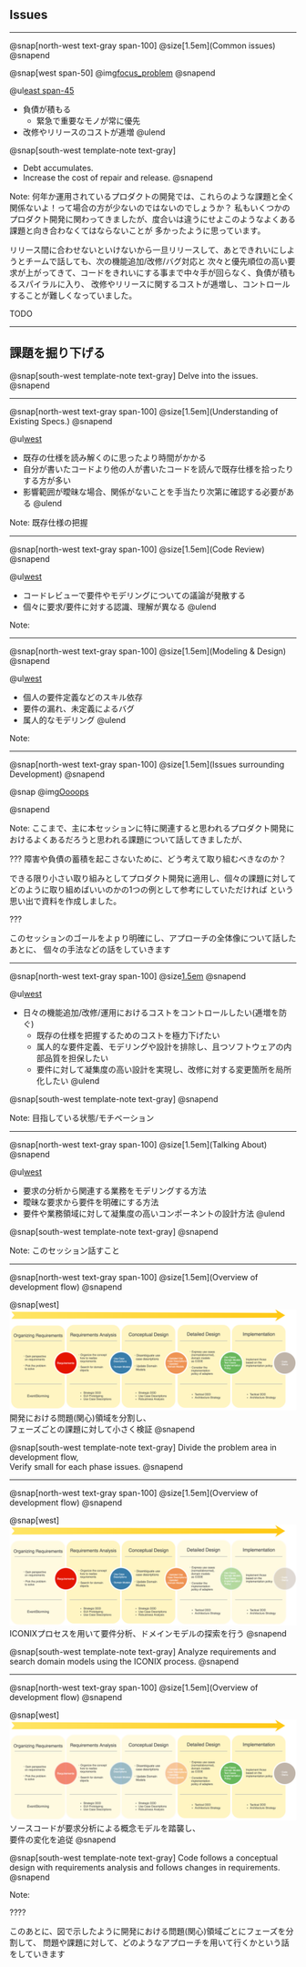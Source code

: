 ## Issues
---
@snap[north-west text-gray span-100]
@size[1.5em](Common issues)
@snapend

@snap[west span-50]
@img[focus_problem](assets/img/deadline.png)
@snapend

@ul[east span-45](false)
- 負債が積もる
    - 緊急で重要なモノが常に優先
- 改修やリリースのコストが逓増
@ulend

@snap[south-west template-note text-gray]
- Debt accumulates.  
- Increase the cost of repair and release. 
@snapend

Note:
何年か運用されているプロダクトの開発では、これらのような課題と全く関係ないよ！って場合の方が少ないのではないのでしょうか？
私もいくつかのプロダクト開発に関わってきましたが、度合いは違うにせよこのようなよくある課題と向き合わなくてはならないことが
多かったように思っています。

リリース間に合わせないといけないから一旦リリースして、あとできれいにしようとチームで話しても、次の機能追加/改修/バグ対応と
次々と優先順位の高い要求が上がってきて、コードをきれいにする事まで中々手が回らなく、負債が積もるスパイラルに入り、
改修やリリースに関するコストが逓増し、コントロールすることが難しくなっていました。

TODO

---
## 課題を掘り下げる

@snap[south-west template-note text-gray]
Delve into the issues.
@snapend

---
@snap[north-west text-gray span-100]
@size[1.5em](Understanding of Existing Specs.)
@snapend

@ul[west]()
* 既存の仕様を読み解くのに思ったより時間がかかる
* 自分が書いたコードより他の人が書いたコードを読んで既存仕様を拾ったりする方が多い
* 影響範囲が曖昧な場合、関係がないことを手当たり次第に確認する必要がある
@ulend

Note:
既存仕様の把握

---
@snap[north-west text-gray span-100]
@size[1.5em](Code Review)
@snapend

@ul[west]()
* コードレビューで要件やモデリングについての議論が発散する
* 個々に要求/要件に対する認識、理解が異なる
@ulend

Note:

---
@snap[north-west text-gray span-100]
@size[1.5em](Modeling & Design)
@snapend

@ul[west]()
* 個人の要件定義などのスキル依存
* 要件の漏れ、未定義によるバグ
* 属人的なモデリング
@ulend

Note:

---
@snap[north-west text-gray span-100]
@size[1.5em](Issues surrounding Development)
@snapend

@snap[]()
@img[Oooops](assets/img/stress-man.jpg)
<!-- 障害や負債の蓄積を起こさないために、どう考えて取り組むべきなのか？ -->
@snapend

Note:
ここまで、主に本セッションに特に関連すると思われるプロダクト開発におけるよくあるだろうと思われる課題について話してきましたが、

???
障害や負債の蓄積を起こさないために、どう考えて取り組むべきなのか？

できる限り小さい取り組みとしてプロダクト開発に適用し、個々の課題に対してどのように取り組めばいいのかの1つの例として参考にしていただければ
という思い出で資料を作成しました。

???

このセッションのゴールをよｐり明確にし、アプローチの全体像について話したあとに、
個々の手法などの話をしていきます

---
@snap[north-west text-gray span-100]
@size[1.5em](Goals)
@snapend

@ul[west](true)
* 日々の機能追加/改修/運用におけるコストをコントロールしたい(逓増を防ぐ)
    * 既存の仕様を把握するためのコストを極力下げたい
    * 属人的な要件定義、モデリングや設計を排除し、且つソフトウェアの内部品質を担保したい
    * 要件に対して凝集度の高い設計を実現し、改修に対する変更箇所を局所化したい
@ulend

@snap[south-west template-note text-gray]
@snapend

Note:
目指している状態/モチベーション

---
@snap[north-west text-gray span-100]
@size[1.5em](Talking About)
@snapend

@ul[west](true)
* 要求の分析から関連する業務をモデリングする方法
* 曖昧な要求から要件を明確にする方法
* 要件や業務領域に対して凝集度の高いコンポーネントの設計方法
@ulend

@snap[south-west template-note text-gray]
@snapend

Note:
このセッション話すこと

---
@snap[north-west text-gray span-100]
@size[1.5em](Overview of development flow)
@snapend

@snap[west]
![development-flow](assets/img/development-flow.png)
<br/>
開発における問題(関心)領域を分割し、  
フェーズごとの課題に対して小さく検証
@snapend

@snap[south-west template-note text-gray]
Divide the problem area in development flow,  
Verify small for each phase issues.
@snapend

---
@snap[north-west text-gray span-100]
@size[1.5em](Overview of development flow)
@snapend

@snap[west]
![development-flow](assets/img/development-flow-intro1.png)
ICONIXプロセスを用いて要件分析、ドメインモデルの探索を行う
@snapend

@snap[south-west template-note text-gray]
Analyze requirements and search domain models using the ICONIX process.
@snapend

---
@snap[north-west text-gray span-100]
@size[1.5em](Overview of development flow)
@snapend

@snap[west]
![development-flow](assets/img/development-flow-intro2.png)
<br/>
ソースコードが要求分析による概念モデルを踏襲し、  
要件の変化を追従
@snapend

@snap[south-west template-note text-gray]
Code follows a conceptual design with requirements analysis and follows changes in requirements.
@snapend

Note:

????

このあとに、図で示したように開発における問題(関心)領域ごとにフェーズを分割して、
問題や課題に対して、どのようなアプローチを用いて行くかという話をしていきます

